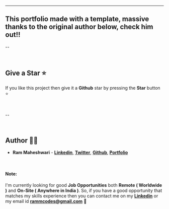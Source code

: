 ---

## This portfolio made with a template, massive thanks to the original author below, check him out!!

--

<br>

## Give a Star ⭐

If you like this project then give it a **Github** star by pressing the **Star** button ⭐

<br>

--

<br>

## Author 👨‍💻

- **Ram Maheshwari** - **[Linkedin](https://linkedin.com/in/rammcodes)**, **[Twitter](https://twitter.com/rammcodes)**, **[Github](https://github.com/rammcodes)**, **[Portfolio](https://rammaheshwari.com)**

<br>

#### Note:

I'm currently looking for good **Job Opportunities** both **Remote ( Worldwide )** and **On-Site ( Anywhere in India )**. So, if you have a good opportunity that matches my skills experience then you can contact me on my **[Linkedin](https://linkedin.com/in/rammcodes)** or my email id **rammcodes@gmail.com** 🙌
